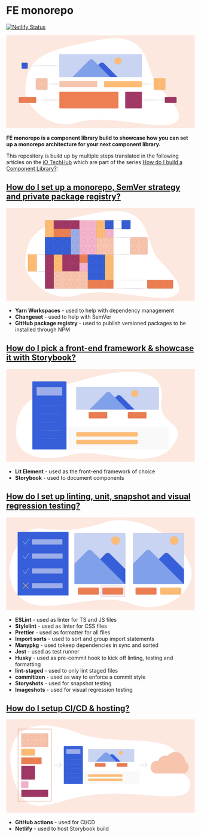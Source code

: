 # FE monorepo

[![Netlify Status](https://api.netlify.com/api/v1/badges/f1e7fff1-c7c9-4fb2-a243-057c565484bd/deploy-status)](https://app.netlify.com/sites/fe-monorepo/deploys)

![abstract artwork for series](./docs/how-do-i-build-a-component-library.png)

**FE monorepo is a component library build to showcase how you can set up a monorepo architecture for your next component library.**

This repository is build up by multiple steps translated in the following articles on the [iO TechHub](https://techhub.iodigital.com) which are part of the series [How do I build a Component Library?](https://techhub.iodigital.com/series/how-do-i-build-a-component-library):

## [How do I set up a monorepo, SemVer strategy and private package registry?](https://techhub.iodigital.com/articles/how-do-i-build-a-component-library/monorepo-semver-package-registry)

![abstract artwork for monorepo](./docs/monorepo-semver-package-registry.png)

- **Yarn Workspaces** - used to help with dependency management
- **Changeset** - used to help with SemVer
- **GitHub package registry** - used to publish versioned packages to be installed through NPM

## [How do I pick a front-end framework & showcase it with Storybook?](https://techhub.iodigital.com/articles/how-do-i-build-a-component-library/front-end-framework-storybook)

![abstract artwork for fe framework and storybook](./docs/front-end-framework-storybook.png)

- **Lit Element** - used as the front-end framework of choice
- **Storybook** - used to document components

## [How do I set up linting, unit, snapshot and visual regression testing?](https://techhub.iodigital.com/articles/how-do-i-build-a-component-library/linting-testing)

![abstract artwork for unit, snapshot and visual regression](./docs/linting-testing.png)

- **ESLint** - used as linter for TS and JS files
- **Stylelint** - used as linter for CSS files
- **Prettier** - used as formatter for all files
- **Import sorts** - used to sort and group import statements
- **Manypkg** - used tokeep dependencies in sync and sorted
- **Jest** - used as test runner
- **Husky** - used as pre-commit hook to kick off linting, testing and formatting
- **lint-staged** - used to only lint staged files
- **commitizen** - used as way to enforce a commit style
- **Storyshots** - used for snapshot testing
- **Imageshots** - used for visual regression testing

## [How do I setup CI/CD & hosting?](https://techhub.iodigital.com/articles/how-do-i-build-a-component-library/ci-cd-hosting)

![abstract artwork for ci/cd and hosting](./docs/ci-cd-hosting.png)

- **GitHub actions** - used for CI/CD
- **Netlify** - used to host Storybook build
